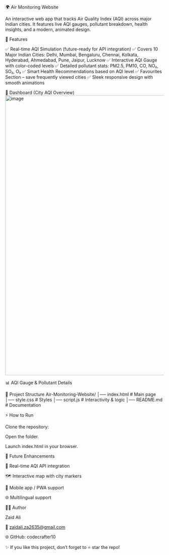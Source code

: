 🌍 Air Monitoring Website

An interactive web app that tracks Air Quality Index (AQI) across major Indian cities. It features live AQI gauges, pollutant breakdown, health insights, and a modern, animated design.

🚀 Features

✅ Real-time AQI Simulation (future-ready for API integration)
✅ Covers 10 Major Indian Cities: Delhi, Mumbai, Bengaluru, Chennai, Kolkata, Hyderabad, Ahmedabad, Pune, Jaipur, Lucknow
✅ Interactive AQI Gauge with color-coded levels
✅ Detailed pollutant stats: PM2.5, PM10, CO, NO₂, SO₂, O₃
✅ Smart Health Recommendations based on AQI level
✅ Favourites Section – save frequently viewed cities
✅ Sleek responsive design with smooth animations


🌆 Dashboard (City AQI Overview)
<img width="1905" height="888" alt="image" src="https://github.com/user-attachments/assets/1a432d0e-f2fe-43f1-b5c2-98c38c31041a" />


📊 AQI Gauge & Pollutant Details

📂 Project Structure
Air-Monitoring-Website/
│── index.html        # Main page
│── style.css         # Styles
│── script.js         # Interactivity & logic
│── README.md         # Documentation

⚡ How to Run

Clone the repository:


Open the folder.

Launch index.html in your browser.

🌟 Future Enhancements

🔗 Real-time AQI API integration

🗺️ Interactive map with city markers

📱 Mobile app / PWA support

🌐 Multilingual support

👨‍💻 Author

Zaid Ali

📧 zaidali.za2635@gmail.com

🌐 GitHub: codecrafter10

✨ If you like this project, don’t forget to ⭐ star the repo!

